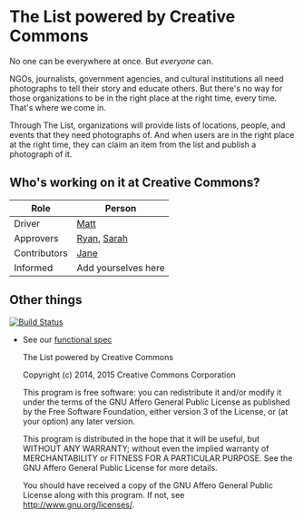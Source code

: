 The List powered by Creative Commons
====================================

No one can be everywhere at once. But *everyone* can.

NGOs, journalists, government agencies, and cultural institutions all
need photographs to tell their story and educate others. But there's
no way for those organizations to be in the right place at the right
time, every time. That's where we come in.

Through The List, organizations will provide lists of locations,
people, and events that they need photographs of. And when users are
in the right place at the right time, they can claim an item from the
list and publish a photograph of it.

## Who's working on it at Creative Commons?

| Role  | Person |
| ------------- | ------------- |
| Driver  | [Matt](https://github.com/mattl)  |
| Approvers  | [Ryan](https://github.com/ryanmerkley), [Sarah](http://github.com/sarahpearson) |
| Contributors | [Jane](https://github.com/janeatcc) |
| Informed | Add yourselves here |

## Other things

[![Build Status](https://travis-ci.org/creativecommons/list.svg?branch=master)](https://travis-ci.org/creativecommons/list)

* See our [functional spec](docs/spec.md)

    The List powered by Creative Commons
	
    Copyright (c) 2014, 2015 Creative Commons Corporation

    This program is free software: you can redistribute it and/or
    modify it under the terms of the GNU Affero General Public License
    as published by the Free Software Foundation, either version 3 of
    the License, or (at your option) any later version.

    This program is distributed in the hope that it will be useful,
    but WITHOUT ANY WARRANTY; without even the implied warranty of
    MERCHANTABILITY or FITNESS FOR A PARTICULAR PURPOSE.  See the GNU
    Affero General Public License for more details.

    You should have received a copy of the GNU Affero General Public
    License along with this program.  If not, see
    <http://www.gnu.org/licenses/>.

